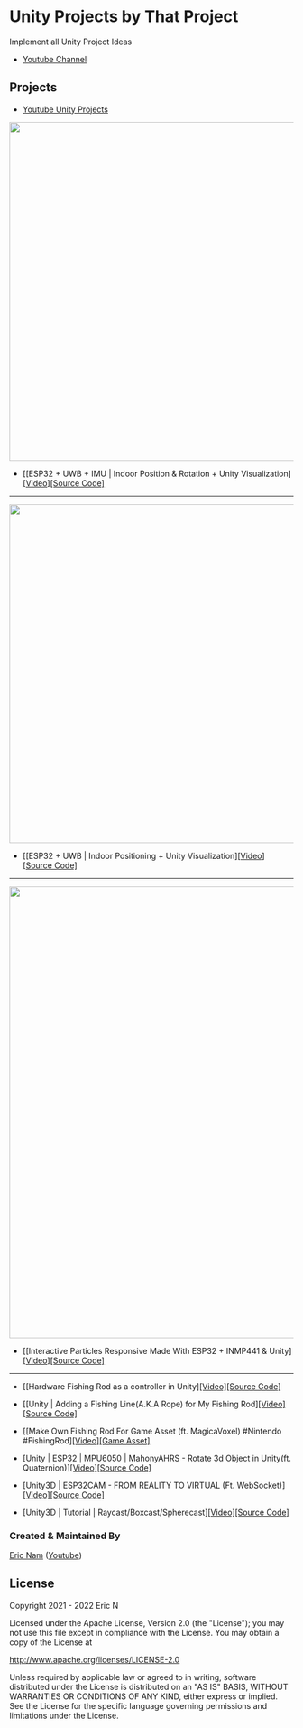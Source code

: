 # Unity Projects by That Project

Implement all Unity Project Ideas

* [Youtube Channel](https://youtube.com/c/ThatProject) 

## Projects

* [Youtube Unity Projects](https://www.youtube.com/playlist?list=PLnq7JUnBumAzcQciRTvPZ3Mw_v7j8noOw) 

<a href="https://youtu.be/fPuxcjHsfpc">
<img width="600" src="https://github.com/0015/Unity_Projects/blob/master/misc/UWB_IMU_Position_Rotation.gif">
</a>

* [[ESP32 + UWB + IMU | Indoor Position & Rotation + Unity Visualization][[Video]](https://youtu.be/fPuxcjHsfpc)[[Source Code]](https://github.com/0015/Unity_Projects/tree/master/UWB_Indoor_Position_Rotation_Visualization)
---
<a href="https://youtu.be/c8Pn7lS5Ppg">
<img width="600" src="https://github.com/0015/Unity_Projects/blob/master/misc/UWB_Indoor_Position_Visualization.gif">
</a>

* [[ESP32 + UWB | Indoor Positioning + Unity Visualization][[Video]](https://youtu.be/c8Pn7lS5Ppg)[[Source Code]](https://github.com/0015/Unity_Projects/tree/master/UWB_Indoor_Position_Visualization)
---
<a href="https://youtu.be/lRj01J-cxew">
<img width="800" src="https://github.com/0015/Unity_Projects/blob/master/misc/Interactive_Particles_Responsive.gif">
</a>

* [[Interactive Particles Responsive Made With ESP32 + INMP441 & Unity][[Video]](https://youtu.be/lRj01J-cxew)[[Source Code]](https://github.com/0015/Unity_Projects/tree/master/Interactive_Particles_Responsive)
---
* [[Hardware Fishing Rod as a controller in Unity][[Video]](https://youtu.be/fa1BbcU1fu0)[[Source Code]](https://github.com/0015/Unity_Projects/tree/master/Unity3D_ESP32/Project_MyFIshingRod/Part.3_Building_FishingRod_with_hardware_in_Unity)

* [[Unity | Adding a Fishing Line(A.K.A Rope) for My Fishing Rod][[Video]](https://youtu.be/5kluFP8c1bk)[[Source Code]](https://github.com/0015/Unity_Projects/tree/master/Unity3D_ESP32/Project_MyFIshingRod/Part.2_Building_FishingRod_in_Unity)

* [[Make Own Fishing Rod For Game Asset (ft. MagicaVoxel) #Nintendo #FishingRod][[Video]](https://youtu.be/Av-jUM9hQ5Q)[[Game Asset]](https://github.com/0015/Unity_Projects/tree/master/Unity3D_ESP32/Project_MyFIshingRod/Part.1_Building_FishingRod_MagicaVoxel)

* [Unity | ESP32 | MPU6050 | MahonyAHRS - Rotate 3d Object in Unity(ft. Quaternion)][[Video]](https://youtu.be/zN89M_MjVKo)[[Source Code]](https://github.com/0015/Unity_Projects/tree/master/Unity3D_ESP32/BLE_MPU6050_Rotate_3D_Object)

* [Unity3D | ESP32CAM - FROM REALITY TO VIRTUAL (Ft. WebSocket)][[Video]](https://youtu.be/4heFVoyf7GA)[[Source Code]](https://github.com/0015/Unity_Projects/tree/master/Unity3D_ESP32CAM/Texture_From_WebSocket)

* [Unity3D | Tutorial | Raycast/Boxcast/Spherecast][[Video]](https://youtu.be/CoTK39SZft8)[[Source Code]](https://github.com/0015/Unity_Projects/tree/master/Unity3D_RayCasts)


### Created & Maintained By

[Eric Nam](https://github.com/0015)
([Youtube](https://youtube.com/c/ThatProject))

## License

Copyright 2021 - 2022 Eric N

Licensed under the Apache License, Version 2.0 (the "License");
you may not use this file except in compliance with the License.
You may obtain a copy of the License at

http://www.apache.org/licenses/LICENSE-2.0

Unless required by applicable law or agreed to in writing, software
distributed under the License is distributed on an "AS IS" BASIS,
WITHOUT WARRANTIES OR CONDITIONS OF ANY KIND, either express or implied.
See the License for the specific language governing permissions and
limitations under the License.

